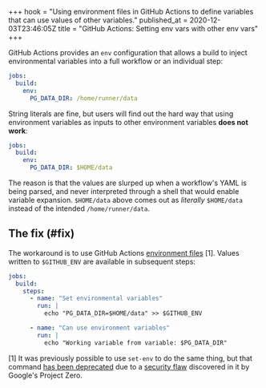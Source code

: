 +++
hook = "Using environment files in GitHub Actions to define variables that can use values of other variables."
published_at = 2020-12-03T23:46:05Z
title = "GitHub Actions: Setting env vars with other env vars"
+++

GitHub Actions provides an `env` configuration that allows a build to inject environmental variables into a full workflow or an individual step:

``` yaml
jobs:
  build:
    env:
      PG_DATA_DIR: /home/runner/data
```

String literals are fine, but users will find out the hard way that using environment variables as inputs to other environment variables **does not work**:

``` yaml
jobs:
  build:
    env:
      PG_DATA_DIR: $HOME/data
```

The reason is that the values are slurped up when a workflow's YAML is being parsed, and never interpreted through a shell that would enable variable expansion. `$HOME/data` above comes out as _literally_ `$HOME/data` instead of the intended `/home/runner/data`.

## The fix (#fix)

The workaround is to use GitHub Actions [environment files](https://docs.github.com/en/free-pro-team@latest/actions/reference/workflow-commands-for-github-actions#environment-files) [1]. Values written to `$GITHUB_ENV` are available in subsequent steps:

``` yaml
jobs:
  build:
    steps:
      - name: "Set environmental variables"
        run: |
          echo "PG_DATA_DIR=$HOME/data" >> $GITHUB_ENV

      - name: "Can use environment variables"
        run: |
          echo "Working variable from variable: $PG_DATA_DIR"
```

[1] It was previously possible to use `set-env` to do the same thing, but that command [has been deprecated](https://github.blog/changelog/2020-10-01-github-actions-deprecating-set-env-and-add-path-commands/) due to a [security flaw](https://bugs.chromium.org/p/project-zero/issues/detail?id=2070) discovered in it by Google's Project Zero.

